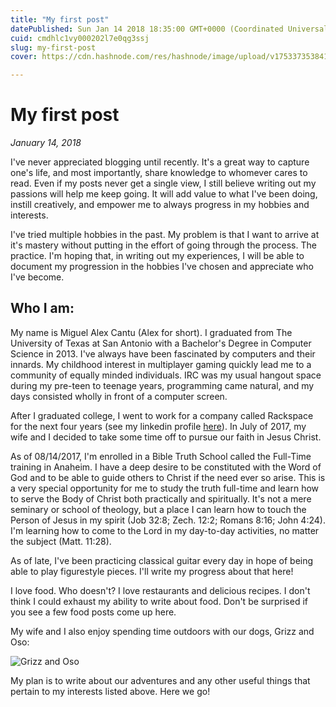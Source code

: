 ```yaml
---
title: "My first post"
datePublished: Sun Jan 14 2018 18:35:00 GMT+0000 (Coordinated Universal Time)
cuid: cmdhlc1vy000202l7e0qg3ssj
slug: my-first-post
cover: https://cdn.hashnode.com/res/hashnode/image/upload/v1753373538413/a899a3cc-5691-4724-97f4-ddcf3d6b0d3a.jpeg

---
```



# My first post

*January 14, 2018*

I've never appreciated blogging until recently. It's a great way to capture one's life, and most importantly, share knowledge to whomever cares to read. Even if my posts never get a single view, I still believe writing out my passions will help me keep going. It will add value to what I've been doing, instill creatively, and empower me to always progress in my hobbies and interests.

I've tried multiple hobbies in the past. My problem is that I want to arrive at it's mastery without putting in the effort of going through the process. The practice. I'm hoping that, in writing out my experiences, I will be able to document my progression in the hobbies I've chosen and appreciate who I've become.

## Who I am:

My name is Miguel Alex Cantu (Alex for short). I graduated from The University of Texas at San Antonio with a Bachelor's Degree in Computer Science in 2013. I've always have been fascinated by computers and their innards. My childhood interest in multiplayer gaming quickly lead me to a community of equally minded individuals. IRC was my usual hangout space during my pre-teen to teenage years, programming came natural, and my days consisted wholly in front of a computer screen.

After I graduated college, I went to work for a company called Rackspace for the next four years (see my linkedin profile [here](https://www.linkedin.com/in/miguel-alex-cantu-57440856/)). In July of 2017, my wife and I decided to take some time off to pursue our faith in Jesus Christ.

As of 08/14/2017, I'm enrolled in a Bible Truth School called the Full-Time training in Anaheim. I have a deep desire to be constituted with the Word of God and to be able to guide others to Christ if the need ever so arise. This is a very special opportunity for me to study the truth full-time and learn how to serve the Body of Christ both practically and spiritually. It's not a mere seminary or school of theology, but a place I can learn how to touch the Person of Jesus in my spirit (Job 32:8; Zech. 12:2; Romans 8:16; John 4:24). I'm learning how to come to the Lord in my day-to-day activities, no matter the subject (Matt. 11:28).

As of late, I've been practicing classical guitar every day in hope of being able to play figurestyle pieces. I'll write my progress about that here!

I love food. Who doesn't? I love restaurants and delicious recipes. I don't think I could exhaust my ability to write about food. Don't be surprised if you see a few food posts come up here.

My wife and I also enjoy spending time outdoors with our dogs, Grizz and Oso:

![Grizz and Oso](https://cdn.hashnode.com/res/hashnode/image/upload/v1753373537313/9c1ffb00-057f-4e7d-a881-aa59f9b0badf.jpeg)

My plan is to write about our adventures and any other useful things that pertain to my interests listed above. Here we go!
